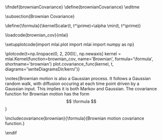 \ifndef{brownianCovariance}
\define{brownianCovariance}
\editme

\subsection{Brownian Covariance}

\define{\formula}{\kernelScalar(t, t^\prime)=\alpha \min(t, t^\prime)}

\loadcode{brownian_cov}{mlai}

\setupplotcode{import mlai.plot
import mlai
import numpy as np}

\plotcode{t=np.linspace(0, 2, 200)[:, np.newaxis]
kernel = mlai.Kernel(function=brownian_cov,
                     name='Brownian',
                     formula='\formula',
                     shortname='brownian')
plot.covariance_func(kernel, t, diagrams='\writeDiagramsDir/kern/')}

\notes{Brownian motion is also a Gaussian process. It follows a Gaussian random walk, with diffusion occuring at each time point driven by a Gaussian input. This implies it is both Markov and Gaussian. The covariance function for Brownian motion has the form
$$
\formula
$$}

\includecovariance{brownian}{\formula}{Brownian motion covariance function.}


\endif
